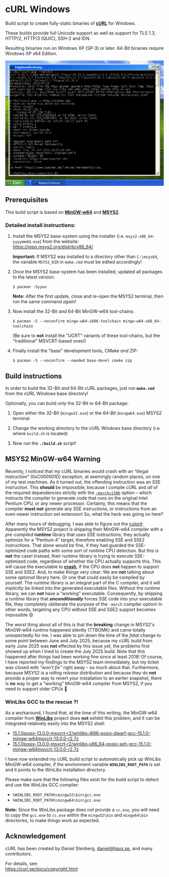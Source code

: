 # cURL Windows

Build script to create fully-static binaries of [**cURL**](https://curl.se/) for Windows.

These builds provide full Unicode support as well as support for TLS 1.3, HTTP/2, HTTP/3 (QUIC), SSH-2 and IDN.

Resulting binaries run on Windows XP (SP-3) or later. 64-Bit binaries require Windows XP x64 Edition.

![cURL](curl-screenshot.png)

## Prerequisites

This build script is based on [**MinGW-w64**](https://www.mingw-w64.org/) and [**MSYS2**](https://www.msys2.org/).

### Detailed install instructions:

1. Install the MSYS2 base-system using the installer (i.e. `msys2-x86_64-yyyymmdd.exe`) from the website:  
   <https://repo.msys2.org/distrib/x86_64/>

    **Important:** If MSYS2 was installed to a directory other than `C:\msys64`, the variable `MSYS2_DIR` in `make.cmd` must be edited accordingly!

2. Once the MSYS2 base-system has been installed, updated all packages to the latest version:
   ```
   $ pacman -Syyuu
   ```

   **Note:** After the first update, close and re-open the MSYS2 terminal, then run the same command *again*!

3. Now install the 32-Bit *and* 64-Bit MinGW-w64 tool-chains:
   ```
   $ pacman -S --noconfirm mingw-w64-i686-toolchain mingw-w64-x86_64-toolchain
   ```

   (Be sure to **not** install the "UCRT" variants of these tool-chains, but the "traditional" MSVCRT-based ones!)

4. Finally install the "base" development tools, CMake *and* ZIP:
   ```
   $ pacman -S --noconfirm --needed base-devel cmake zip
   ```

## Build instructions

In order to build the 32-Bit *and* 64-Bit cURL packages, just run **`make.cmd`** from the cURL Windows base directory!

Optionally, you can build *only* the 32-Bit or 64-Bit package:

1. Open either the *32-Bit* (`mingw32.exe`) or the *64-Bit* (`mingw64.exe`) MSYS2 terminal

2. Change the working directory to the cURL Windows base directory (i.e. where `build.sh` is located)

3. Now run the **`./build.sh`** script!

## MSYS2 MinGW-w64 Warning

Recently, I noticed that my cURL binaries would crash with an “illegal instruction” (0xC000001D) exception, at seemingly random places, on one of my test machines. As it turned out, the offending instruction was an SSE instruction. This **should** be impossible, because I compile cURL and *all* of the required dependencies strictly with the [`-march=i586`](https://gcc.gnu.org/onlinedocs/gcc-15.1.0/gcc/x86-Options.html#x86-Options-1) option &ndash; which instructs the compiler to generate code that runs on the original Intel Pentium CPU, or any newer processor. Certainly, this means that the compiler **must not** generate any SSE instructions, or instructions from an even newer instruction set extension! So, what the heck was going on here?

After many hours of debugging, I was able to figure out the [culprit](msys2-mingw32-illegal-instruction-in-runtime.png): Apparently the MSYS2 project is shipping their MinGW-w64 compiler with a *pre-compiled* **runtime** library that uses SSE instructions; they actually optimize for a “Pentium 4” target, therefore enabling SSE and SSE2 instructions. That alone would be fine, if they had guarded the SSE-optimized code paths with some sort of runtime CPU detection. But this is **not** the case! Instead, their *runtime* library is trying to execute SSE-optimized code, regardless of whether the CPU actually supports this. This will cause the executable to [**crash**](msys2-mingw32-illegal-instruction-in-runtime.png), if the CPU does **not** happen to support SSE and SSE2. And, to make things very clear: We are **not** talking about some *optional* library here. Or one that could easily be compiled by yourself. The *runtime* library is an *integral* part of the C compiler, and it will *implicitly* be linked into the generated executable files. Without the *runtime* library, we can **not** have a “working” executable. Consequently, by shipping a *runtime* library that ***unconditionally*** forces SSE code into your executable file, they completely obliterate the purpose of the `-march` compiler option! In other words, targeting any CPU without SSE and SSE2 support becomes impossible 😟

The worst thing about all of this is that the **breaking** change in MSYS2's MinGW-w64 *runtime* happened silently (TTBOMK) and came totally unexpectedly for me. I was able to pin down the time of the *fatal* change to some point between June and July 2025, because my cURL build from early June 2025 was **not** effected by this issue yet; the problems first showed up when I tried to create the July 2025 build. Note that this happened after things had been working fine since at least 2018! Of course, I have reported my findings to the MSYS2 team immediately, but my ticket was closed with *“won't fix”* right away &ndash; so much about that. Furthermore, because MSYS2 is a *rolling release* distribution and because they do **not** provide a proper way to revert your installation to an earlier snapshot, there is **no** way to get a “working” MinGW-w64 compiler from MSYS2, if you need to support older CPUs 🤷

### WinLibs GCC to the rescue ?!

As a workaround, I found that, at the time of this writing, the MinGW-w64 compiler from [**WinLibs**](https://winlibs.com/) project does **not** exhibit this problem, and it can be integrated relatively easily into the MSYS2 shell:
* [15.1.0posix-13.0.0-msvcrt-r2/winlibs-i686-posix-dwarf-gcc-15.1.0-mingw-w64msvcrt-13.0.0-r2.7z](https://github.com/brechtsanders/winlibs_mingw/releases/download/15.1.0posix-13.0.0-msvcrt-r2/winlibs-i686-posix-dwarf-gcc-15.1.0-mingw-w64msvcrt-13.0.0-r2.7z)
* [15.1.0posix-13.0.0-msvcrt-r2/winlibs-x86_64-posix-seh-gcc-15.1.0-mingw-w64msvcrt-13.0.0-r2.7z](https://github.com/brechtsanders/winlibs_mingw/releases/download/15.1.0posix-13.0.0-msvcrt-r2/winlibs-x86_64-posix-seh-gcc-15.1.0-mingw-w64msvcrt-13.0.0-r2.7z)


I have now extended my cURL build script to automatically pick up *WinLibs* MinGW-w64 compiler, if the environment variable **`WINLIBS_ROOT_PATH`** is set and it points to the *WinLibs* installation directory.

Please make sure that the following files exist for the build script to detect and use the WinLibs GCC compiler:
* `%WINLIBS_ROOT_PATH%\mingw32\bin\gcc.exe`
* `%WINLIBS_ROOT_PATH%\mingw64\bin\gcc.exe`

**Note:** Since the WinLibs package does not provide a `cc.exe`, you will need to *copy* the `gcc.exe` to `cc.exe` within the `mingw32\bin` and `mingw64\bin` directories, to make things work as expected.

## Acknowledgement

cURL has been created by Daniel Stenberg, daniel@haxx.se, and many contributors.

For details, see:  
https://curl.se/docs/copyright.html

